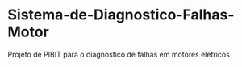 # Sistema-de-Diagnostico-Falhas-Motor
Projeto de PIBIT para o diagnostico de falhas em motores eletricos
